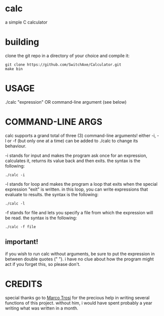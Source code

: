 # calc
a simple C calculator

# building
clone the git repo in a directory of your choice and compile it:
    
    git clone https://github.com/SwitchAxe/Calculator.git
    make bin

# USAGE

./calc "expression" OR command-line argument (see below)

# COMMAND-LINE ARGS

calc supports a grand total of three (3) command-line arguments! either -i, -l or -f (but only one at a time) can be added to ./calc to change its behaviour.

-i stands for input and makes the program ask once for an expression, calculates it, returns its value back and then exits. the syntax is the following:  

    ./calc -i

-l stands for loop and makes the program a loop that exits when the special expression "exit" is written. in this loop, you can write expressions that evaluate to results. the syntax is the following:  

    ./calc -l 

-f stands for file and lets you specify a file from which the expression will be read. the syntax is the following:  

    ./calc -f file

## important!

if you wish to run calc without arguments, be sure to put the expression in between double quotes (" "). i have no clue about how the program might act if you forget this, so please don't.

# CREDITS

special thanks go to [Marco Trosi](https://www.github.com/MarcoTrosi) for the precious help in writing several functions of this project. without him, i would have spent probably a year writing what was written in a month.
